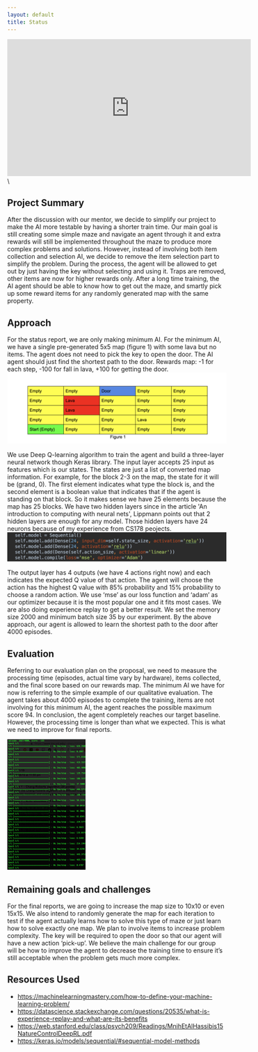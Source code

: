 ```yaml
---
layout: default
title: Status
---
```

<iframe width="560" height="315" src="https://www.youtube.com/embed/z6rx2-dZaIE" frameborder="0" allow="accelerometer; autoplay; encrypted-media; gyroscope; picture-in-picture" allowfullscreen></iframe>\

## Project Summary

After the discussion with our mentor, we decide to simplify our project to make the AI more testable by having a shorter train time. Our main goal is still creating some simple maze and navigate an agent through it and extra rewards will still be implemented throughout the maze to produce more complex problems and solutions. However, instead of involving both item collection and selection AI, we decide to remove the item selection part to simplify the problem. During the process, the agent will be allowed to get out by just having the key without selecting and using it. Traps are removed, other items are now for higher rewards only. After a long time training, the AI agent should be able to know how to get out the maze, and smartly pick up some reward items for any randomly generated map with the same property.

## Approach

For the status report, we are only making minimum AI. For the minimum AI, we have a single pre-generated 5x5 map (figure 1) with some lava but no items. The agent does not need to pick the key to open the door. The AI agent should just find the shortest path to the door. Rewards map: -1 for each step, -100 for fall in lava, +100 for getting the door. 
![alt text](figure%201.png "figure1")

We use Deep Q-learning algorithm to train the agent and build a three-layer neural network though Keras library. The input layer accepts 25 input as features which is our states. The states are just a list of converted map information. For example, for the block 2-3 on the map, the state for it will be (grand, 0). The first element indicates what type the block is, and the second element is a boolean value that indicates that if the agent is standing on that block. So it makes sense we have 25 elements because the map has 25 blocks. We have two hidden layers since in the article 'An introduction to computing with neural nets', Lippmann points out that 2 hidden layers are enough for any model. Those hidden layers have 24 neurons because of my experience from CS178 peojects.
![alt text](figure%202.png "figure2")

The output layer has 4 outputs (we have 4 actions right now) and each indicates the expected Q value of that action. The agent will choose the action has the highest Q value with 85% probability and 15% probability to choose a random action. We use ‘mse’ as our loss function and ‘adam’ as our optimizer because it is the most popular one and it fits most cases. We are also doing experience replay to get a better result. We set the memory size 2000 and minimum batch size 35 by our experiment. By the above approach, our agent is allowed to learn the shortest path to the door after 4000 episodes. 

## Evaluation

Referring to our evaluation plan on the proposal, we need to measure the processing time (episodes, actual time vary by hardware), items collected, and the final score based on our rewards map. The minimum AI we have for now is referring to the simple example of our qualitative evaluation. The agent takes about 4000 episodes to complete the training, items are not involving for this minimum AI, the agent reaches the possible maximum score 94. In conclusion, the agent completely reaches our target baseline. However, the processing time is longer than what we expected. This is what we need to improve for final reports.

![alt text](traning.png "figure3")

## Remaining goals and challenges

For the final reports, we are going to increase the map size to 10x10 or even 15x15. We also intend to randomly generate the map for each iteration to test if the agent actually learns how to solve this type of maze or just learn how to solve exactly one map. We plan to involve items to increase problem complexity. The key will be required to open the door so that our agent will have a new action ‘pick-up’. We believe the main challenge for our group will be how to improve the agent to decrease the training time to ensure it’s still acceptable when the problem gets much more complex.

## Resources Used
- https://machinelearningmastery.com/how-to-define-your-machine-learning-problem/
- https://datascience.stackexchange.com/questions/20535/what-is-experience-replay-and-what-are-its-benefits
- https://web.stanford.edu/class/psych209/Readings/MnihEtAlHassibis15NatureControlDeepRL.pdf
- https://keras.io/models/sequential/#sequential-model-methods

